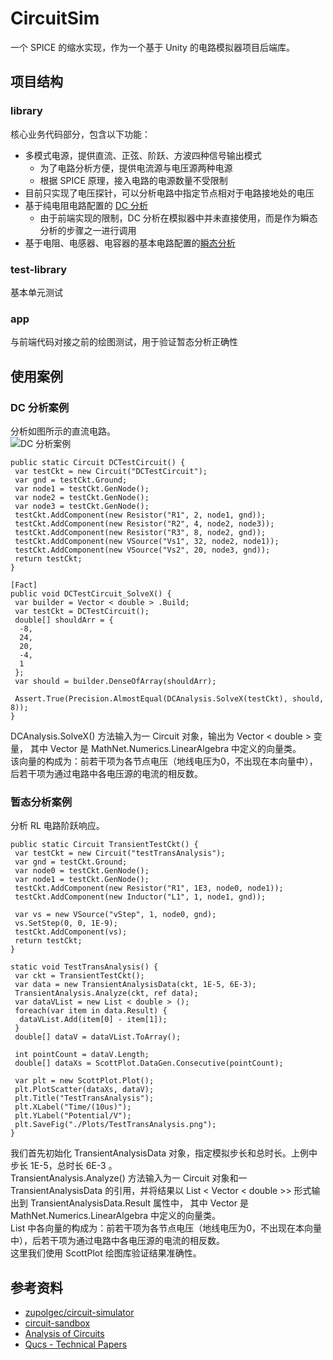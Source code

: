 # CircuitSim

一个 SPICE 的缩水实现，作为一个基于 Unity 的电路模拟器项目后端库。

## 项目结构

### library
核心业务代码部分，包含以下功能：
- 多模式电源，提供直流、正弦、阶跃、方波四种信号输出模式
  + 为了电路分析方便，提供电流源与电压源两种电源
  + 根据 SPICE 原理，接入电路的电源数量不受限制
- 目前只实现了电压探针，可以分析电路中指定节点相对于电路接地处的电压
- 基于纯电阻电路配置的 [DC 分析](https://github.com/rami3l/CircuitSim/blob/master/library/DCAnalysis.cs)
  + 由于前端实现的限制，DC 分析在模拟器中并未直接使用，而是作为瞬态分析的步骤之一进行调用
- 基于电阻、电感器、电容器的基本电路配置的[瞬态分析](https://github.com/rami3l/CircuitSim/blob/master/library/TransientAnalysis.cs)

### test-library
基本单元测试

### app
与前端代码对接之前的绘图测试，用于验证暂态分析正确性

## 使用案例

### DC 分析案例
  分析如图所示的直流电路。  
  ![DC 分析案例](https://lpsa.swarthmore.edu/Systems/Electrical/mna/images/MNA2.ex1.gif)
  
```
public static Circuit DCTestCircuit() {
 var testCkt = new Circuit("DCTestCircuit");
 var gnd = testCkt.Ground;
 var node1 = testCkt.GenNode();
 var node2 = testCkt.GenNode();
 var node3 = testCkt.GenNode();
 testCkt.AddComponent(new Resistor("R1", 2, node1, gnd));
 testCkt.AddComponent(new Resistor("R2", 4, node2, node3));
 testCkt.AddComponent(new Resistor("R3", 8, node2, gnd));
 testCkt.AddComponent(new VSource("Vs1", 32, node2, node1));
 testCkt.AddComponent(new VSource("Vs2", 20, node3, gnd));
 return testCkt;
}

[Fact]
public void DCTestCircuit_SolveX() {
 var builder = Vector < double > .Build;
 var testCkt = DCTestCircuit();
 double[] shouldArr = {
  -8,
  24,
  20,
  -4,
  1
 };
 var should = builder.DenseOfArray(shouldArr);

 Assert.True(Precision.AlmostEqual(DCAnalysis.SolveX(testCkt), should, 8));
}
```
  DCAnalysis.SolveX() 方法输入为一 Circuit 对象，输出为 Vector < double > 变量，
  其中 Vector 是 MathNet.Numerics.LinearAlgebra 中定义的向量类。  
  该向量的构成为：前若干项为各节点电压（地线电压为0，不出现在本向量中），后若干项为通过电路中各电压源的电流的相反数。

### 暂态分析案例
  分析 RL 电路阶跃响应。
  
```
public static Circuit TransientTestCkt() {
 var testCkt = new Circuit("testTransAnalysis");
 var gnd = testCkt.Ground;
 var node0 = testCkt.GenNode();
 var node1 = testCkt.GenNode();
 testCkt.AddComponent(new Resistor("R1", 1E3, node0, node1));
 testCkt.AddComponent(new Inductor("L1", 1, node1, gnd));

 var vs = new VSource("vStep", 1, node0, gnd);
 vs.SetStep(0, 0, 1E-9);
 testCkt.AddComponent(vs);
 return testCkt;
}

static void TestTransAnalysis() {
 var ckt = TransientTestCkt();
 var data = new TransientAnalysisData(ckt, 1E-5, 6E-3);
 TransientAnalysis.Analyze(ckt, ref data);
 var dataVList = new List < double > ();
 foreach(var item in data.Result) {
  dataVList.Add(item[0] - item[1]);
 }
 double[] dataV = dataVList.ToArray();
 
 int pointCount = dataV.Length;
 double[] dataXs = ScottPlot.DataGen.Consecutive(pointCount);

 var plt = new ScottPlot.Plot();
 plt.PlotScatter(dataXs, dataV);
 plt.Title("TestTransAnalysis");
 plt.XLabel("Time/(10us)");
 plt.YLabel("Potential/V");
 plt.SaveFig("./Plots/TestTransAnalysis.png");
}
```
  我们首先初始化 TransientAnalysisData 对象，指定模拟步长和总时长。上例中步长 1E-5，总时长 6E-3 。  
  TransientAnalysis.Analyze() 方法输入为一 Circuit 对象和一 TransientAnalysisData 的引用，并将结果以 List < Vector < double >> 形式输出到 TransientAnalysisData.Result 属性中，
  其中 Vector 是 MathNet.Numerics.LinearAlgebra 中定义的向量类。  
  List 中各向量的构成为：前若干项为各节点电压（地线电压为0，不出现在本向量中），后若干项为通过电路中各电压源的电流的相反数。  
  这里我们使用 ScottPlot 绘图库验证结果准确性。

## 参考资料
- [zupolgec/circuit-simulator](https://github.com/zupolgec/circuit-simulator)
- [circuit-sandbox](https://github.com/willymcallister/circuit-sandbox)
- [Analysis of Circuits](https://lpsa.swarthmore.edu/Systems/Electrical/mna/MNA1.html)
- [Qucs - Technical Papers](http://qucs.sourceforge.net/tech/)

